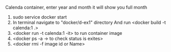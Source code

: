  Calenda container, enter year and month it will show you full month
 
 1. sudo service docker start
 2. In terminal navigate to "docker/d-ex1" directory
 And run <docker build -t calenda:1 .>
 3. <docker run -t calenda:1 -it> to run container image
 4. <docker ps -a -> to check status is exites>
 5. <docker rmi -f image id or Name> 
